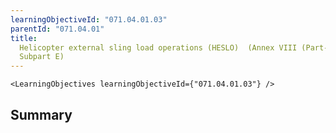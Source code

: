 ```yaml
---
learningObjectiveId: "071.04.01.03"
parentId: "071.04.01"
title:
  Helicopter external sling load operations (HESLO)  (Annex VIII (Part-SPO),
  Subpart E)
---
```


```tsx eval
<LearningObjectives learningObjectiveId={"071.04.01.03"} />
```

## Summary

